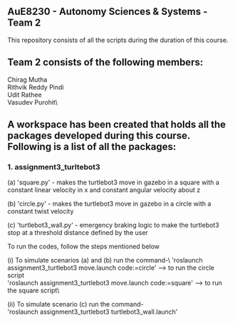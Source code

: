 ## AuE8230 - Autonomy Sciences & Systems - Team 2

This repository consists of all the scripts during the duration of this course.

## Team 2 consists of the following members:
Chirag Mutha\
Rithvik Reddy Pindi\
Udit Rathee\
Vasudev Purohit\

## A workspace has been created that holds all the packages developed during this course. Following is a list of all the packages:

### 1. assignment3_turltebot3

(a) 'square.py' - makes the turtlebot3 move in gazebo in a square with a constant linear velocity in x and constant angular velocity about z

(b) 'circle.py' - makes the turtlebot3 move in gazebo in a circle with a constant twist velocity

(c) 'turtlebot3_wall.py' - emergency braking logic to make the turtlebot3 stop at a threshold distance defined by the user

To run the codes, follow the steps mentioned below

(i) To simulate scenarios (a) and (b) run the command-\ 
'roslaunch assignment3_turtlebot3 move.launch code:=circle' --> to run the circle script\
'roslaunch assignment3_turtlebot3 move.launch code:=square' --> to run the square script\

(ii) To simulate scenario (c) run the command-\
'roslaunch assignment3_turtlebot3 turtlebot3_wall.launch'
